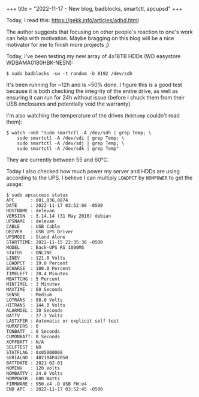 +++
title = "2022-11-17 - New blog, badblocks, smartctl, apcupsd"
+++

Today, I read this: <https://gekk.info/articles/adhd.html>

The author suggests that focusing on other people's reaction to one's work can help with motivation.  Maybe bragging on this blog will be a nice motivator for me to finish more projects ;)

Today, I've been testing my new array of 4x18TB HDDs (WD easystore WDBAMA0180HBK-NESN):
```
$ sudo badblocks -sw -t random -b 8192 /dev/sdh
```
It's been running for ~12h and is ~50% done.  I figure this is a good test because it is both checking the integrity of the entire drive, as well as ensuring it can run for 24h without issue (before I shuck them from their USB enclosures and potentially void the warranty).

I'm also watching the temperature of the drives (`hddtemp` couldn't read them):
```
$ watch -n60 "sudo smartctl -A /dev/sdh | grep Temp; \
    sudo smartctl -A /dev/sdi | grep Temp; \
    sudo smartctl -A /dev/sdj | grep Temp; \
    sudo smartctl -A /dev/sdk | grep Temp"
```
They are currently between 55 and 60°C.

Today I also checked how much power my server and HDDs are using according to the UPS.  I believe I can multiply `LOADPCT` by `NOMPOWER` to get the usage:
```
$ sudo apcaccess status
APC      : 001,036,0874
DATE     : 2022-11-17 03:52:08 -0500
HOSTNAME : delevan
VERSION  : 3.14.14 (31 May 2016) debian
UPSNAME  : delevan
CABLE    : USB Cable
DRIVER   : USB UPS Driver
UPSMODE  : Stand Alone
STARTTIME: 2022-11-15 22:35:36 -0500
MODEL    : Back-UPS RS 1000MS
STATUS   : ONLINE
LINEV    : 121.0 Volts
LOADPCT  : 19.0 Percent
BCHARGE  : 100.0 Percent
TIMELEFT : 28.4 Minutes
MBATTCHG : 5 Percent
MINTIMEL : 3 Minutes
MAXTIME  : 60 Seconds
SENSE    : Medium
LOTRANS  : 88.0 Volts
HITRANS  : 144.0 Volts
ALARMDEL : 30 Seconds
BATTV    : 27.3 Volts
LASTXFER : Automatic or explicit self test
NUMXFERS : 0
TONBATT  : 0 Seconds
CUMONBATT: 0 Seconds
XOFFBATT : N/A
SELFTEST : NO
STATFLAG : 0x05000008
SERIALNO : 4B2104P42050
BATTDATE : 2021-02-01
NOMINV   : 120 Volts
NOMBATTV : 24.0 Volts
NOMPOWER : 600 Watts
FIRMWARE : 950.e4 .D USB FW:e4
END APC  : 2022-11-17 03:52:45 -0500
```
